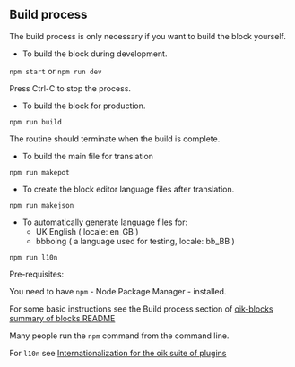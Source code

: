 ## Build process
The build process is only necessary if you want to build the block yourself.

- To build the block during development.

`npm start` or `npm run dev`

Press Ctrl-C to stop the process.

- To build the block for production.

`npm run build`

The routine should terminate when the build is complete.

- To build the main file for translation

`npm run makepot`

- To create the block editor language files after translation.

`npm run makejson`

- To automatically generate language files for:
	- UK English ( locale: en_GB )
	- bbboing ( a language used for testing, locale: bb_BB )

`npm run l10n`


Pre-requisites:

You need to have `npm` - Node Package Manager - installed.

For some basic instructions see the Build process section of [oik-blocks summary of blocks README](https://github.com/bobbingwide/oik-blocks/tree/master/blocks)

Many people run the `npm` command from the command line.

For `l10n` see [Internationalization for the oik suite of plugins](https://github.com/bobbingwide/oik-i18n)


